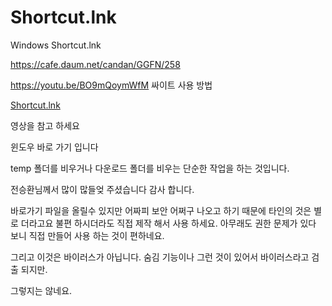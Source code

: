 # Shortcut.lnk
Windows Shortcut.lnk

https://cafe.daum.net/candan/GGFN/258

https://youtu.be/BO9mQoymWfM
싸이트 사용 방법

[Shortcut.lnk](https://youtu.be/LpBoQepC08U)

영상을 참고 하세요

윈도우 바로 가기 입니다

temp 폴더를 비우거나 다운로드 폴더를 비우는 단순한 작업을 하는 것입니다.

전승환님께서 많이 많들엊 주셨습니다 감사 합니다.


바로가기 파일을 올릴수 있지만 어짜피 보안 어쩌구 나오고 하기 때문에 타인의 것은 별로 더라고요
불편 하시더라도 직접 제작 해서 사용 하세요. 아무래도 권한 문제가 있다 보니 직접 만들어 사용 하는 것이 편하네요.

그리고 이것은 바이러스가 아닙니다. 숨김 기능이나 그런 것이 있어서 바이러스라고 검출 되지만.

그렇지는 않네요.
